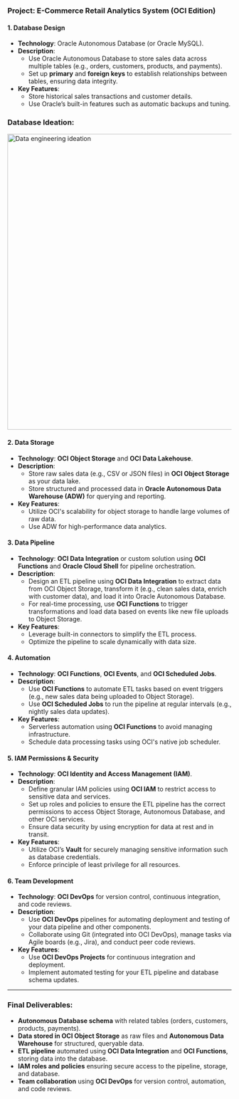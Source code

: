 ### **Project: E-Commerce Retail Analytics System (OCI Edition)**

#### 1. **Database Design**
   - **Technology**: Oracle Autonomous Database (or Oracle MySQL).
   - **Description**: 
     - Use Oracle Autonomous Database to store sales data across multiple tables (e.g., orders, customers, products, and payments).
     - Set up **primary** and **foreign keys** to establish relationships between tables, ensuring data integrity.
   - **Key Features**:
     - Store historical sales transactions and customer details.
     - Use Oracle’s built-in features such as automatic backups and tuning.
### **Database Ideation:**
<img width="665" alt="Data engineering ideation" src="https://github.com/user-attachments/assets/9c7f7415-9e7d-4d77-a32e-aaf43260e0f0">


#### 2. **Data Storage**
   - **Technology**: **OCI Object Storage** and **OCI Data Lakehouse**.
   - **Description**:
     - Store raw sales data (e.g., CSV or JSON files) in **OCI Object Storage** as your data lake.
     - Store structured and processed data in **Oracle Autonomous Data Warehouse (ADW)** for querying and reporting.
   - **Key Features**:
     - Utilize OCI's scalability for object storage to handle large volumes of raw data.
     - Use ADW for high-performance data analytics.

#### 3. **Data Pipeline**
   - **Technology**: **OCI Data Integration** or custom solution using **OCI Functions** and **Oracle Cloud Shell** for pipeline orchestration.
   - **Description**:
     - Design an ETL pipeline using **OCI Data Integration** to extract data from OCI Object Storage, transform it (e.g., clean sales data, enrich with customer data), and load it into Oracle Autonomous Database.
     - For real-time processing, use **OCI Functions** to trigger transformations and load data based on events like new file uploads to Object Storage.
   - **Key Features**:
     - Leverage built-in connectors to simplify the ETL process.
     - Optimize the pipeline to scale dynamically with data size.

#### 4. **Automation**
   - **Technology**: **OCI Functions**, **OCI Events**, and **OCI Scheduled Jobs**.
   - **Description**:
     - Use **OCI Functions** to automate ETL tasks based on event triggers (e.g., new sales data being uploaded to Object Storage).
     - Use **OCI Scheduled Jobs** to run the pipeline at regular intervals (e.g., nightly sales data updates).
   - **Key Features**:
     - Serverless automation using **OCI Functions** to avoid managing infrastructure.
     - Schedule data processing tasks using OCI's native job scheduler.

#### 5. **IAM Permissions & Security**
   - **Technology**: **OCI Identity and Access Management (IAM)**.
   - **Description**:
     - Define granular IAM policies using **OCI IAM** to restrict access to sensitive data and services.
     - Set up roles and policies to ensure the ETL pipeline has the correct permissions to access Object Storage, Autonomous Database, and other OCI services.
     - Ensure data security by using encryption for data at rest and in transit.
   - **Key Features**:
     - Utilize OCI’s **Vault** for securely managing sensitive information such as database credentials.
     - Enforce principle of least privilege for all resources.

#### 6. **Team Development**
   - **Technology**: **OCI DevOps** for version control, continuous integration, and code reviews.
   - **Description**:
     - Use **OCI DevOps** pipelines for automating deployment and testing of your data pipeline and other components.
     - Collaborate using Git (integrated into OCI DevOps), manage tasks via Agile boards (e.g., Jira), and conduct peer code reviews.
   - **Key Features**:
     - Use **OCI DevOps Projects** for continuous integration and deployment.
     - Implement automated testing for your ETL pipeline and database schema updates.

---

### **Final Deliverables**:
- **Autonomous Database schema** with related tables (orders, customers, products, payments).
- **Data stored in OCI Object Storage** as raw files and **Autonomous Data Warehouse** for structured, queryable data.
- **ETL pipeline** automated using **OCI Data Integration** and **OCI Functions**, storing data into the database.
- **IAM roles and policies** ensuring secure access to the pipeline, storage, and database.
- **Team collaboration** using **OCI DevOps** for version control, automation, and code reviews.
